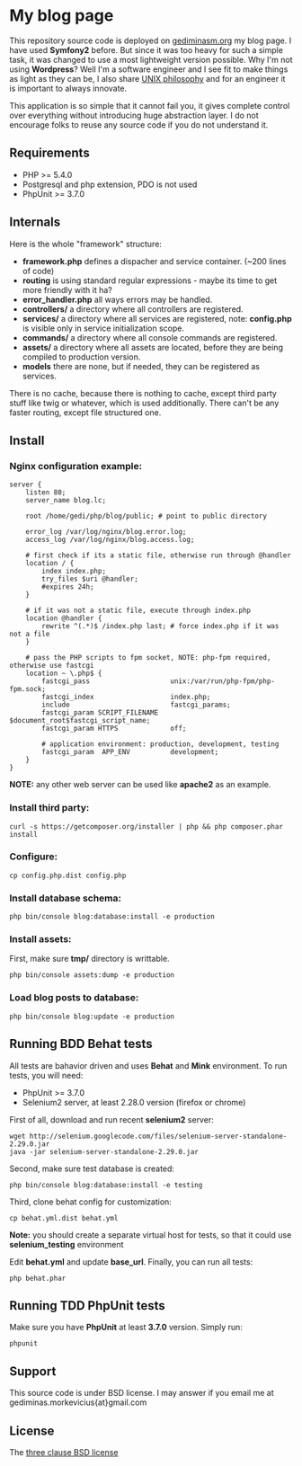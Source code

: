 # My blog page

This repository source code is deployed on [gediminasm.org](http://gediminasm.org) my blog page. I have used **Symfony2**
before. But since it was too heavy for such a simple task, it was changed to use a most lightweight version possible. Why
I'm not using **Wordpress**? Well I'm a software engineer and I see fit to make things as light as they can be, I also
share [UNIX philosophy](http://en.wikipedia.org/wiki/Unix_philosophy) and for an engineer it is important to always innovate.

This application is so simple that it cannot fail you, it gives complete control over everything without introducing
huge abstraction layer. I do not encourage folks to reuse any source code if you do not understand it.

## Requirements

- PHP >= 5.4.0
- Postgresql and php extension, PDO is not used
- PhpUnit >= 3.7.0

## Internals

Here is the whole "framework" structure:

- **framework.php** defines a dispacher and service container. (~200 lines of code)
- **routing** is using standard regular expressions - maybe its time to get more friendly with it ha?
- **error_handler.php** all ways errors may be handled.
- **controllers/** a directory where all controllers are registered.
- **services/** a directory where all services are registered, note: **config.php** is visible only in service
initialization scope.
- **commands/** a directory where all console commands are registered.
- **assets/** a directory where all assets are located, before they are being compiled to production version.
- **models** there are none, but if needed, they can be registered as services.

There is no cache, because there is nothing to cache, except third party stuff like twig or whatever, which is used
additionally. There can't be any faster routing, except file structured one.

## Install

### Nginx configuration example:

    server {
        listen 80;
        server_name blog.lc;

        root /home/gedi/php/blog/public; # point to public directory

        error_log /var/log/nginx/blog.error.log;
        access_log /var/log/nginx/blog.access.log;

        # first check if its a static file, otherwise run through @handler
        location / {
            index index.php;
            try_files $uri @handler;
            #expires 24h;
        }

        # if it was not a static file, execute through index.php
        location @handler {
            rewrite ^(.*)$ /index.php last; # force index.php if it was not a file
        }

        # pass the PHP scripts to fpm socket, NOTE: php-fpm required, otherwise use fastcgi
        location ~ \.php$ {
            fastcgi_pass                    unix:/var/run/php-fpm/php-fpm.sock;
            fastcgi_index                   index.php;
            include                         fastcgi_params;
            fastcgi_param SCRIPT_FILENAME   $document_root$fastcgi_script_name;
            fastcgi_param HTTPS             off;

            # application environment: production, development, testing
            fastcgi_param  APP_ENV          development;
        }
    }

**NOTE:** any other web server can be used like **apache2** as an example.

### Install third party:

    curl -s https://getcomposer.org/installer | php && php composer.phar install

### Configure:

    cp config.php.dist config.php

### Install database schema:

    php bin/console blog:database:install -e production

### Install assets:

First, make sure **tmp/** directory is writtable.

    php bin/console assets:dump -e production

### Load blog posts to database:

    php bin/console blog:update -e production

## Running BDD Behat tests

All tests are bahavior driven and uses **Behat** and **Mink** environment.
To run tests, you will need:

- PhpUnit >= 3.7.0
- Selenium2 server, at least 2.28.0 version (firefox or chrome)

First of all, download and run recent **selenium2** server:

    wget http://selenium.googlecode.com/files/selenium-server-standalone-2.29.0.jar
    java -jar selenium-server-standalone-2.29.0.jar

Second, make sure test database is created:

    php bin/console blog:database:install -e testing

Third, clone behat config for customization:

    cp behat.yml.dist behat.yml

**Note:** you should create a separate virtual host for tests, so that it could use **selenium_testing** environment

Edit **behat.yml** and update **base_url**. Finally, you can run all tests:

    php behat.phar

## Running TDD PhpUnit tests

Make sure you have **PhpUnit** at least **3.7.0** version. Simply run:

    phpunit

## Support

This source code is under BSD license.
I may answer if you email me at gediminas.morkevicius{at}gmail.com

## License

The [three clause BSD license](http://en.wikipedia.org/wiki/BSD_licenses)

